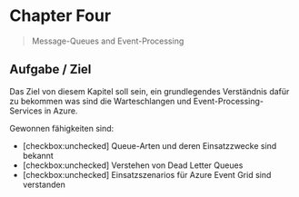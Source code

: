 # Chapter Four

> Message-Queues and Event-Processing

## Aufgabe / Ziel

Das Ziel von diesem Kapitel soll sein, ein grundlegendes Verständnis dafür zu bekommen was sind die Warteschlangen und Event-Processing-Services in Azure.

Gewonnen fähigkeiten sind:

   - [checkbox:unchecked] Queue-Arten und deren Einsatzzwecke sind bekannt
   - [checkbox:unchecked] Verstehen von Dead Letter Queues
   - [checkbox:unchecked] Einsatzszenarios für Azure Event Grid sind verstanden

